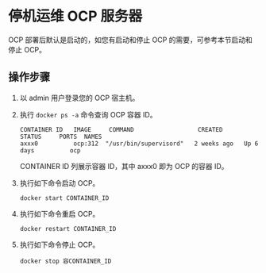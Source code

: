 停机运维 OCP 服务器
=================================

OCP 部署后默认是启动的，如您有启动和停止 OCP 的需要，可参考本节启动和停止 OCP。

操作步骤
-------------------------

1. 以 admin 用户登录您的 OCP 宿主机。

2. 执行 `docker ps -a` 命令查询 OCP 容器 ID。

   ```unknow
   CONTAINER ID   IMAGE     COMMAND                  CREATED      STATUS     PORTS  NAMES
   axxx0          ocp:312  "/usr/bin/supervisord"   2 weeks ago   Up 6 days          ocp
   ```

   CONTAINER ID 列展示容器 ID，其中 axxx0 即为 OCP 的容器 ID。

3. 执行如下命令启动 OCP。

   ```unknow
   docker start CONTAINER_ID
   ```

4. 执行如下命令重启 OCP。

   ```unknow
   docker restart CONTAINER_ID
   ```

5. 执行如下命令停止 OCP。

   ```unknow
   docker stop 容CONTAINER_ID
   ```
